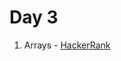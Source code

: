 # Day 3

1) Arrays - [HackerRank](https://www.hackerrank.com/challenges/js10-arrays/problem?isFullScreen=true)
